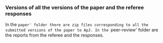### Versions of all the versions of the paper and the referee responses 

In the `paper' folder there are zip files corresponding to all the submitted
versions of the paper to ApJ. In the `peer-review' folder are the reports from
the referee and the responses. 
